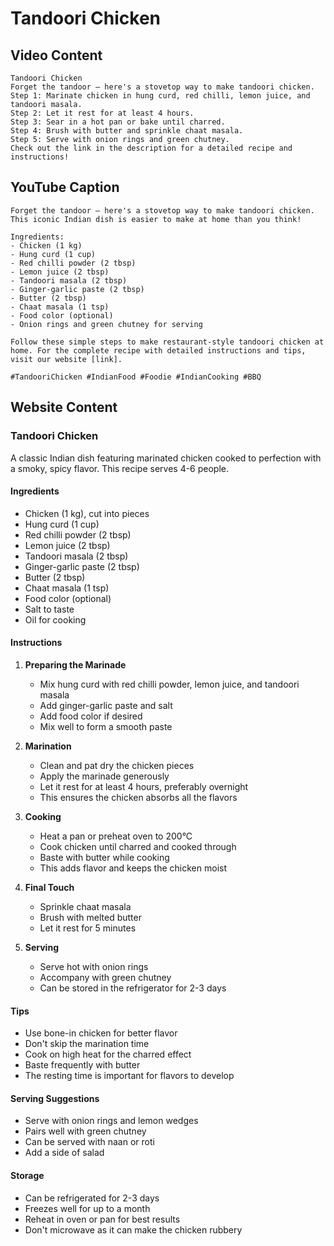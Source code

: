 # Tandoori Chicken

## Video Content
```
Tandoori Chicken
Forget the tandoor — here's a stovetop way to make tandoori chicken.
Step 1: Marinate chicken in hung curd, red chilli, lemon juice, and tandoori masala.
Step 2: Let it rest for at least 4 hours.
Step 3: Sear in a hot pan or bake until charred.
Step 4: Brush with butter and sprinkle chaat masala.
Step 5: Serve with onion rings and green chutney.
Check out the link in the description for a detailed recipe and instructions!
```

## YouTube Caption
```
Forget the tandoor — here's a stovetop way to make tandoori chicken. This iconic Indian dish is easier to make at home than you think!

Ingredients:
- Chicken (1 kg)
- Hung curd (1 cup)
- Red chilli powder (2 tbsp)
- Lemon juice (2 tbsp)
- Tandoori masala (2 tbsp)
- Ginger-garlic paste (2 tbsp)
- Butter (2 tbsp)
- Chaat masala (1 tsp)
- Food color (optional)
- Onion rings and green chutney for serving

Follow these simple steps to make restaurant-style tandoori chicken at home. For the complete recipe with detailed instructions and tips, visit our website [link].

#TandooriChicken #IndianFood #Foodie #IndianCooking #BBQ
```

## Website Content

### Tandoori Chicken
A classic Indian dish featuring marinated chicken cooked to perfection with a smoky, spicy flavor. This recipe serves 4-6 people.

#### Ingredients
- Chicken (1 kg), cut into pieces
- Hung curd (1 cup)
- Red chilli powder (2 tbsp)
- Lemon juice (2 tbsp)
- Tandoori masala (2 tbsp)
- Ginger-garlic paste (2 tbsp)
- Butter (2 tbsp)
- Chaat masala (1 tsp)
- Food color (optional)
- Salt to taste
- Oil for cooking

#### Instructions
1. **Preparing the Marinade**
   - Mix hung curd with red chilli powder, lemon juice, and tandoori masala
   - Add ginger-garlic paste and salt
   - Add food color if desired
   - Mix well to form a smooth paste

2. **Marination**
   - Clean and pat dry the chicken pieces
   - Apply the marinade generously
   - Let it rest for at least 4 hours, preferably overnight
   - This ensures the chicken absorbs all the flavors

3. **Cooking**
   - Heat a pan or preheat oven to 200°C
   - Cook chicken until charred and cooked through
   - Baste with butter while cooking
   - This adds flavor and keeps the chicken moist

4. **Final Touch**
   - Sprinkle chaat masala
   - Brush with melted butter
   - Let it rest for 5 minutes

5. **Serving**
   - Serve hot with onion rings
   - Accompany with green chutney
   - Can be stored in the refrigerator for 2-3 days

#### Tips
- Use bone-in chicken for better flavor
- Don't skip the marination time
- Cook on high heat for the charred effect
- Baste frequently with butter
- The resting time is important for flavors to develop

#### Serving Suggestions
- Serve with onion rings and lemon wedges
- Pairs well with green chutney
- Can be served with naan or roti
- Add a side of salad

#### Storage
- Can be refrigerated for 2-3 days
- Freezes well for up to a month
- Reheat in oven or pan for best results
- Don't microwave as it can make the chicken rubbery 